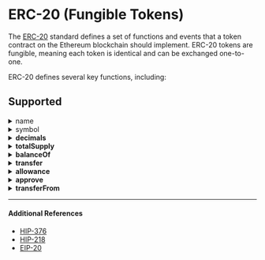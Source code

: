 # ERC-20 (Fungible Tokens)

The [ERC-20](https://ethereum.org/en/developers/docs/standards/tokens/erc-20/) standard defines a set of functions and events that a token contract on the Ethereum blockchain should implement. ERC-20 tokens are fungible, meaning each token is identical and can be exchanged one-to-one.

ERC-20 defines several key functions, including:

## Supported

<details>

<summary>name</summary>

<mark style="color:purple;">`function name() public view returns (string)`</mark>

Returns the name of the token.

</details>

<details>

<summary>symbol</summary>

<mark style="color:purple;">`function symbol() public view returns (string)`</mark>

Returns the symbol of the token.

</details>

<details>

<summary><strong>decimals</strong></summary>

<mark style="color:purple;">`function decimals() public view returns (uint8)`</mark>

Returns the number of decimals the token uses.

</details>

<details>

<summary><strong>totalSupply</strong></summary>

<mark style="color:purple;">`function totalSupply() external view returns (uint256)`</mark>

Returns the total supply of the token.

</details>

<details>

<summary><strong>balanceOf</strong></summary>

<mark style="color:purple;">`function balanceOf(address account) external view returns (uint256)`</mark>

Returns of the balance of the token in the specified account. The <mark style="color:purple;">`account`</mark> is the Hedera account ID <mark style="color:purple;">`0.0.x`</mark> in Solidity address format or the evm address of a contract that has been created via the `CREATE2` operation.

</details>

<details>

<summary><strong>transfer</strong></summary>

<mark style="color:purple;">`function transfer(address recipient, uint256 amount) external returns (bool)`</mark>

Transfer tokens from your account to a recipient account. The <mark style="color:purple;">`recipient`</mark> is the Hedera account ID <mark style="color:purple;">`0.0.x`</mark> in Solidity format or the evm address of a contract that has been created via `CREATE2` operation.

</details>

<details>

<summary><strong>allowance</strong></summary>

<mark style="color:purple;">`function allowance(address owner, address spender) external view returns (uint256)`</mark>

Returns the remaining number of tokens that `spender` will be allowed to spend on behalf of `owner` through `transferFrom`. This is zero by default. This value changes when `approve` or `transferFrom` are called. This works by loading the owner `FUNGIBLE_TOKEN_ALLOWANCES` from the accounts ledger and returning the allowance approved for `spender` The `owner` and `spender` address are the account IDs (0.0.num) in solidity format.

</details>

<details>

<summary><strong>approve</strong></summary>

<mark style="color:purple;">`function approve(address spender, uint256 amount) external returns (bool)`</mark>

Sets `amount` as the allowance of `spender` over the caller's tokens.

This works by creating a synthetic `CryptoApproveAllowanceTransaction` with payer - the account that called the precompile (the message sender property of the message frame in the EVM).

Fires an approval event with the following signature when executed:\
event Approval(address indexed owner, address indexed spender, uint256 value);

</details>

<details>

<summary><strong>transferFrom</strong></summary>

<mark style="color:purple;">`function transferFrom(address sender, address recipient, uint256 amount) external returns (bool)`</mark>

Moves `amount` tokens from `from` to `to` using the allowance mechanism. `amount` is then deducted from the caller's allowance.

This works by creating a synthetic `CryptoTransferTransaction` with fungible token transfers with the `is_approval` property set to true.

</details>

***

#### **Additional References**

* [HIP-376](https://hips.hedera.com/hip/hip-376)
* [HIP-218](https://hips.hedera.com/hip/hip-218)
* [EIP-20](https://eips.ethereum.org/EIPS/eip-20)
